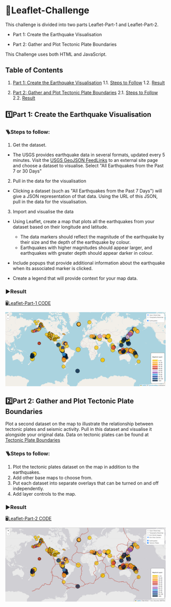 # 🌿Leaflet-Challenge
This challenge is divided into two parts Leaflet-Part-1 and Leaflet-Part-2.

- Part 1: Create the Earthquake Visualisation

- Part 2: Gather and Plot Tectonic Plate Boundaries

This Challenge uses both HTML and JavaScript. 

## Table of Contents

1. [Part 1: Create the Earthquake Visualisation](#1-part-1-create-the-earthquake-visualisation)
     1.1. [Steps to Follow](#11-steps-to-follow)
     1.2. [Result](#12-result)

2. [Part 2: Gather and Plot Tectonic Plate Boundaries](#2-part-2-gather-and-plot-tectonic-plate-boundaries)
     2.1. [Steps to Follow](#21-steps-to-follow)
     2.2. [Result](#22-result)


## 1️⃣Part 1: Create the Earthquake Visualisation

### 🪜Steps to follow: 

1. Get the dataset.

- The USGS provides earthquake data in several formats, updated every 5 minutes. Visit the [USGS GeoJSON FeedLinks](https://earthquake.usgs.gov/earthquakes/feed/v1.0/geojson.php) to an external site page and choose a dataset to visualise. Select "All Earthquakes from the Past 7 or 30 Days"

2. Pull in the data for the visualisation

- Clicking a dataset (such as "All Earthquakes from the Past 7 Days") will give a JSON representation of that data. Using the URL of this JSON, pull in the data for the visualisation.

3. Import and visualise the data

- Using Leaflet, create a map that plots all the earthquakes from your dataset based on their longitude and latitude.

  - The data markers should reflect the magnitude of the earthquake by their size and the depth of the earthquake by colour. 
  - Earthquakes with higher magnitudes should appear larger, and earthquakes with greater depth should appear darker in colour.

- Include popups that provide additional information about the earthquake when its associated marker is clicked.

- Create a legend that will provide context for your map data.

### ▶️Result
🖥️[Leaflet-Part-1 CODE](https://github.com/athirareji321/Leaflet-Challenge/tree/main/Leaflet-Part-1)

![Output Image 1](https://github.com/athirareji321/Leaflet-Challenge/blob/main/Outputs/Leaflet-Part-1.png)

## 2️⃣Part 2: Gather and Plot Tectonic Plate Boundaries
Plot a second dataset on the map to illustrate the relationship between tectonic plates and seismic activity. Pull in this dataset and visualise it alongside your original data. Data on tectonic plates can be found at [Tectonic Plate Boundaries](https://github.com/fraxen/tectonicplates)

### 🪜Steps to follow: 

1. Plot the tectonic plates dataset on the map in addition to the earthquakes.
2. Add other base maps to choose from.
3. Put each dataset into separate overlays that can be turned on and off independently.
4. Add layer controls to the map.

### ▶️Result
🖥️[Leaflet-Part-2 CODE](https://github.com/athirareji321/Leaflet-Challenge/tree/main/Leaflet-Part-2)

![Output Image 1](https://github.com/athirareji321/Leaflet-Challenge/blob/main/Outputs/Leaflet-Part-2.png)
